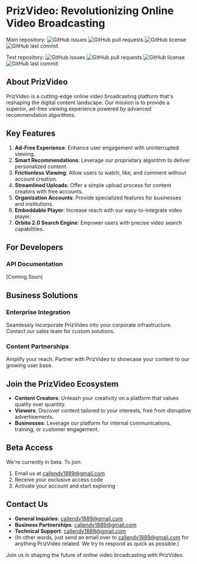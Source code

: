 # PrizVideo: Revolutionizing Online Video Broadcasting

Main repository:
![GitHub issues](https://img.shields.io/github/issues/PrizVideo/PrizVideo-Main)
![GitHub pull requests](https://img.shields.io/github/issues-pr/PrizVideo/PrizVideo-Main)
![GitHub license](https://img.shields.io/github/license/PrizVideo/PrizVideo-Main)
![GitHub last commit](https://img.shields.io/github/last-commit/PrizVideo/PrizVideo-Main)

Test repository:
![GitHub issues](https://img.shields.io/github/issues/PrizVideo/PrizVideo-Test)
![GitHub pull requests](https://img.shields.io/github/issues-pr/PrizVideo/PrizVideo-Test)
![GitHub license](https://img.shields.io/github/license/PrizVideo/PrizVideo-Test)
![GitHub last commit](https://img.shields.io/github/last-commit/PrizVideo/PrizVideo-Test)

## About PrizVideo

PrizVideo is a cutting-edge online video broadcasting platform that's reshaping the digital content landscape. Our mission is to provide a superior, ad-free viewing experience powered by advanced recommendation algorithms.

## Key Features

1. **Ad-Free Experience**: Enhance user engagement with uninterrupted viewing.
2. **Smart Recommendations**: Leverage our proprietary algorithm to deliver personalized content.
3. **Frictionless Viewing**: Allow users to watch, like, and comment without account creation.
4. **Streamlined Uploads**: Offer a simple upload process for content creators with free accounts.
5. **Organization Accounts**: Provide specialized features for businesses and institutions.
6. **Embeddable Player**: Increase reach with our easy-to-integrate video player.
7. **Orbito 2.0 Search Engine**: Empower users with precise video search capabilities.

## For Developers

### API Documentation
[Coming Soon]

## Business Solutions

### Enterprise Integration
Seamlessly incorporate PrizVideo into your corporate infrastructure. Contact our sales team for custom solutions.

### Content Partnerships
Amplify your reach. Partner with PrizVideo to showcase your content to our growing user base.

## Join the PrizVideo Ecosystem

- **Content Creators**: Unleash your creativity on a platform that values quality over quantity.
- **Viewers**: Discover content tailored to your interests, free from disruptive advertisements.
- **Businesses**: Leverage our platform for internal communications, training, or customer engagement.

## Beta Access

We're currently in beta. To join:
1. Email us at callendv1889@gmail.com
2. Receive your exclusive access code
3. Activate your account and start exploring

## Contact Us

- **General Inquiries**: callendv1889@gmail.com
- **Business Partnerships**: callendv1889@gmail.com
- **Technical Support**: callendv1889@gmail.com
- (In other words,  just send an email over to callendv1889@gmail.com for anything PrizVideo related. We try to respond as quick as possible.)

Join us in shaping the future of online video broadcasting with PrizVideo.
